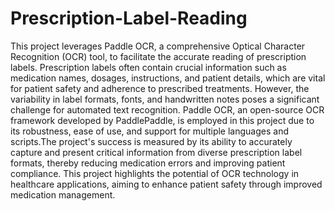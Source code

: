 # Prescription-Label-Reading
This project leverages Paddle OCR, a comprehensive Optical Character Recognition (OCR) tool, to facilitate the accurate reading of prescription labels. Prescription labels often contain crucial information such as medication names, dosages, instructions, and patient details, which are vital for patient safety and adherence to prescribed treatments. However, the variability in label formats, fonts, and handwritten notes poses a significant challenge for automated text recognition.
Paddle OCR, an open-source OCR framework developed by PaddlePaddle, is employed in this project due to its robustness, ease of use, and support for multiple languages and scripts.The project's success is measured by its ability to accurately capture and present critical information from diverse prescription label formats, thereby reducing medication errors and improving patient compliance.
This project highlights the potential of OCR technology in healthcare applications, aiming to enhance patient safety through improved medication management.
